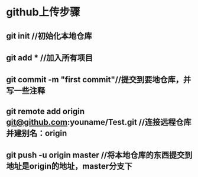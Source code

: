 # github上传步骤
## git init //初始化本地仓库
## git add *  //加入所有项目
## git commit -m "first commit"//提交到要地仓库，并写一些注释
## git remote add origin git@github.com:youname/Test.git //连接远程仓库并建别名：origin
## git push -u origin master //将本地仓库的东西提交到地址是origin的地址，master分支下
